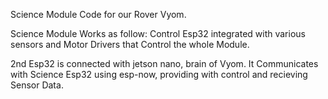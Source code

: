 Science Module Code for our Rover Vyom. 

Science Module Works as follow: 
Control Esp32 integrated with various sensors and Motor Drivers that Control the whole Module. 

2nd Esp32 is connected with jetson nano, brain of Vyom. It Communicates with Science Esp32 using esp-now, providing with control and recieving Sensor Data. 
